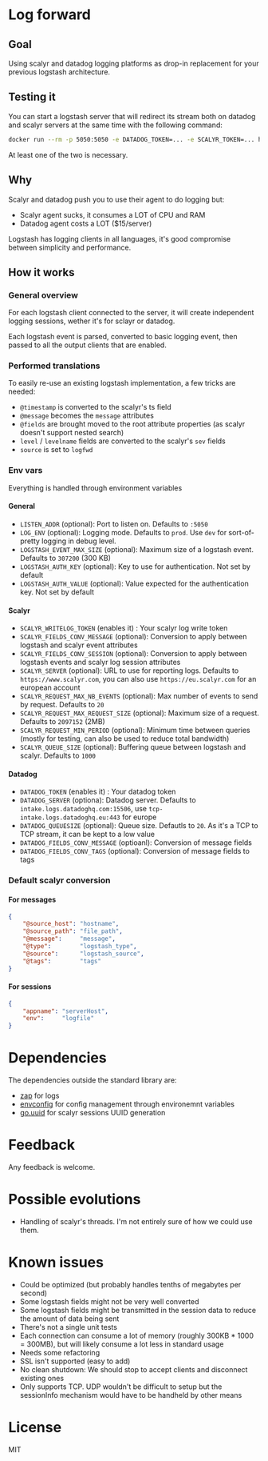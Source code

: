 # Log forward

## Goal
Using scalyr and datadog logging platforms as drop-in replacement for your previous logstash architecture.

## Testing it
You can start a logstash server that will redirect its stream both on datadog and scalyr servers at the same time with
the following command:
```bash
docker run --rm -p 5050:5050 -e DATADOG_TOKEN=... -e SCALYR_TOKEN=... habx/logfwd:dev 
```
At least one of the two is necessary.

## Why
Scalyr and datadog push you to use their agent to do logging but:
- Scalyr agent sucks, it consumes a LOT of CPU and RAM
- Datadog agent costs a LOT ($15/server)

Logstash has logging clients in all languages, it's good compromise between simplicity and performance.

## How it works

### General overview
For each logstash client connected to the server, it will create independent logging sessions, wether it's for sclayr
or datadog.

Each logstash event is parsed, converted to basic logging event, then passed to all the output clients that are
enabled.

### Performed translations
To easily re-use an existing logstash implementation, a few tricks are needed:

- `@timestamp` is converted to the scalyr's ts field
- `@message` becomes the `message` attributes
- `@fields` are brought moved to the root attribute properties (as scalyr doesn't support nested search)
- `level` / `levelname` fields are converted to the scalyr's `sev` fields
- `source` is set to `logfwd`

### Env vars
Everything is handled through environment variables

#### General
- `LISTEN_ADDR` (optional): Port to listen on. Defaults to `:5050`
- `LOG_ENV` (optional): Logging mode. Defaults to `prod`. Use `dev` for sort-of-pretty logging in debug level.
- `LOGSTASH_EVENT_MAX_SIZE` (optional): Maximum size of a logstash event. Defaults to `307200` (300 KB)
- `LOGSTASH_AUTH_KEY` (optional): Key to use for authentication. Not set by default
- `LOGSTASH_AUTH_VALUE` (optional): Value expected for the authentication key. Not set by default

#### Scalyr
- `SCALYR_WRITELOG_TOKEN` (enables it) : Your scalyr log write token
- `SCALYR_FIELDS_CONV_MESSAGE` (optional): Conversion to apply between logstash and scalyr event attributes
- `SCALYR_FIELDS_CONV_SESSION` (optional): Conversion to apply between logstash events and scalyr log session attributes
- `SCALYR_SERVER` (optional): URL to use for reporting logs. Defaults to `https://www.scalyr.com`, you can also use `https://eu.scalyr.com` for an european account
- `SCALYR_REQUEST_MAX_NB_EVENTS` (optional): Max number of events to send by request. Defaults to `20`
- `SCALYR_REQUEST_MAX_REQUEST_SIZE` (optional): Maximum size of a request. Defaults to `2097152` (2MB)
- `SCALYR_REQUEST_MIN_PERIOD` (optional): Minimum time between queries (mostly for testing, can also be used to reduce total bandwidth)
- `SCALYR_QUEUE_SIZE` (optional): Buffering queue between logstash and scalyr. Defaults to `1000`

#### Datadog
- `DATADOG_TOKEN` (enables it) : Your datadog token
- `DATADOG_SERVER` (optiona): Datadog server. Defaults to `intake.logs.datadoghq.com:15506`, use `tcp-intake.logs.datadoghq.eu:443` for europe
- `DATADOG_QUEUESIZE` (optional): Queue size. Defautls to `20`. As it's a TCP to TCP stream, it can be kept to a low value
- `DATADOG_FIELDS_CONV_MESSAGE` (optioanl): Conversion of message fields
- `DATADOG_FIELDS_CONV_TAGS` (optional): Conversion of message fields to tags

### Default scalyr conversion
#### For messages
```json
{
    "@source_host": "hostname",
    "@source_path": "file_path",
    "@message":     "message",
    "@type":        "logstash_type",
    "@source":      "logstash_source",
    "@tags":        "tags"
}
```

#### For sessions
```json
{
    "appname": "serverHost",
    "env":     "logfile"
}
```

# Dependencies
The dependencies outside the standard library are:

- [zap](https://github.com/uber-go/zap) for logs
- [envconfig](github.com/kelseyhightower/envconfig) for config management through environemnt variables
- [go.uuid](github.com/satori/go.uuid) for scalyr sessions UUID generation

# Feedback
Any feedback is welcome.

# Possible evolutions
- Handling of scalyr's threads. I'm not entirely sure of how we could use them.

# Known issues
- Could be optimized (but probably handles tenths of megabytes per second)
- Some logstash fields might not be very well converted
- Some logstash fields might be transmitted in the session data to reduce the amount of data being sent
- There's not a single unit tests
- Each connection can consume a lot of memory (roughly 300KB * 1000 = 300MB), but will likely consume a lot less in standard usage
- Needs some refactoring
- SSL isn't supported (easy to add)
- No clean shutdown: We should stop to accept clients and disconnect existing ones
- Only supports TCP. UDP wouldn't be difficult to setup but the sessionInfo mechanism would have to be handheld by other means

# License
MIT
